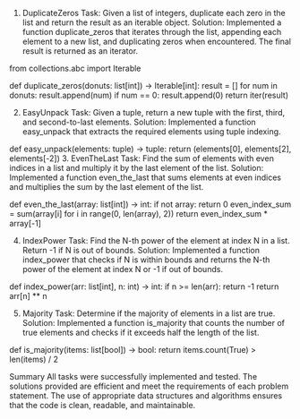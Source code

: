 1. DuplicateZeros
Task: Given a list of integers, duplicate each zero in the list and return the result as an iterable object.
Solution: Implemented a function duplicate_zeros that iterates through the list, appending each element to a new list, and duplicating zeros when encountered. The final result is returned as an iterator.

from collections.abc import Iterable

def duplicate_zeros(donuts: list[int]) -> Iterable[int]:
    result = []
    for num in donuts:
        result.append(num)
        if num == 0:
            result.append(0)
    return iter(result)
    
2. EasyUnpack
Task: Given a tuple, return a new tuple with the first, third, and second-to-last elements.
Solution: Implemented a function easy_unpack that extracts the required elements using tuple indexing.

def easy_unpack(elements: tuple) -> tuple:
    return (elements[0], elements[2], elements[-2])
3. EvenTheLast
Task: Find the sum of elements with even indices in a list and multiply it by the last element of the list.
Solution: Implemented a function even_the_last that sums elements at even indices and multiplies the sum by the last element of the list.


def even_the_last(array: list[int]) -> int:
    if not array:
        return 0
    even_index_sum = sum(array[i] for i in range(0, len(array), 2))
    return even_index_sum * array[-1]
    
4. IndexPower
Task: Find the N-th power of the element at index N in a list. Return -1 if N is out of bounds.
Solution: Implemented a function index_power that checks if N is within bounds and returns the N-th power of the element at index N or -1 if out of bounds.

def index_power(arr: list[int], n: int) -> int:
    if n >= len(arr):
        return -1
    return arr[n] ** n
    
5. Majority
Task: Determine if the majority of elements in a list are true.
Solution: Implemented a function is_majority that counts the number of true elements and checks if it exceeds half the length of the list.

def is_majority(items: list[bool]) -> bool:
    return items.count(True) > len(items) / 2
    
Summary
All tasks were successfully implemented and tested. The solutions provided are efficient and meet the requirements of each problem statement. The use of appropriate data structures and algorithms ensures that the code is clean, readable, and maintainable.
